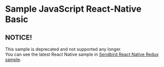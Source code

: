 # Sample JavaScript React-Native Basic

## NOTICE!

This sample is deprecated and not supported any longer.  
You can see the latest React Native sample in [Sendbird React Native Redux sample](https://github.com/sendbird/SendBird-JavaScript/tree/master/react-native-redux-sample).